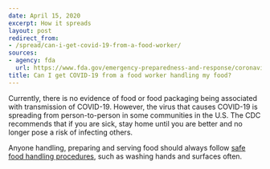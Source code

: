 ```yaml
---
date: April 15, 2020
excerpt: How it spreads
layout: post
redirect_from:
- /spread/can-i-get-covid-19-from-a-food-worker/
sources:
- agency: fda
  url: https://www.fda.gov/emergency-preparedness-and-response/coronavirus-disease-2019-covid-19/coronavirus-disease-2019-covid-19-frequently-asked-questions
title: Can I get COVID-19 from a food worker handling my food?
---
```


Currently, there is no evidence of food or food packaging being associated with transmission of COVID-19. However, the virus that causes COVID-19 is spreading from person-to-person in some communities in the U.S. The CDC recommends that if you are sick, stay home until you are better and no longer pose a risk of infecting others.

Anyone handling, preparing and serving food should always follow [safe food handling procedures](https://www.fda.gov/food/buy-store-serve-safe-food/safe-food-handling), such as washing hands and surfaces often.